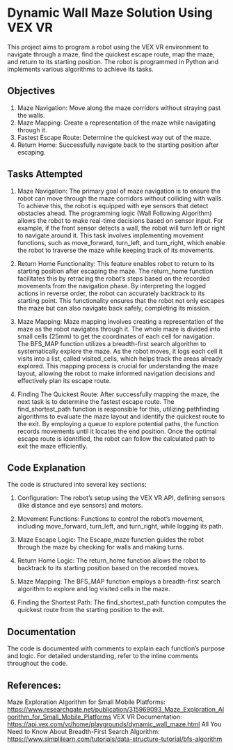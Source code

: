 # Dynamic Wall Maze Solution Using VEX VR
This project aims to program a robot using the VEX VR environment to navigate through a maze, find the quickest escape route, map the maze, and return to its starting position. The robot is programmed in Python and implements various algorithms to achieve its tasks.

## Objectives
1) Maze Navigation: Move along the maze corridors without straying past the walls.
2) Maze Mapping: Create a representation of the maze while navigating through it.
3) Fastest Escape Route: Determine the quickest way out of the maze.
4) Return Home: Successfully navigate back to the starting position after escaping.

## Tasks Attempted
1) Maze Navigation:
The primary goal of maze navigation is to ensure the robot can move through the maze corridors without colliding with walls. To achieve this, the robot is equipped with eye sensors that detect obstacles ahead. The programming logic (Wall Following Algorithm) allows the robot to make real-time decisions based on sensor input. For example, if the front sensor detects a wall, the robot will turn left or right to navigate around it. This task involves implementing movement functions, such as move_forward, turn_left, and turn_right, which enable the robot to traverse the maze while keeping track of its movements.

2) Return Home Functionality:
This feature enables robot to return to its starting position after escaping the maze. The return_home function facilitates this by retracing the robot’s steps based on the recorded movements from the navigation phase. By interpreting the logged actions in reverse order, the robot can accurately backtrack to its starting point. This functionality ensures that the robot not only escapes the maze but can also navigate back safely, completing its mission.

4) Maze Mapping:
Maze mapping involves creating a representation of the maze as the robot navigates through it. The whole maze is divided into small cells (25mm) to get the coordinates of each cell for navigation. The BFS_MAP function utilizes a breadth-first search algorithm to systematically explore the maze. As the robot moves, it logs each cell it visits into a list, called visited_cells, which helps track the areas already explored. This mapping process is crucial for understanding the maze layout, allowing the robot to make informed navigation decisions and effectively plan its escape route.

5) Finding The Quickest Route:
After successfully mapping the maze, the next task is to determine the fastest escape route. The find_shortest_path function is responsible for this, utilizing pathfinding algorithms to evaluate the maze layout and identify the quickest route to the exit. By employing a queue to explore potential paths, the function records movements until it locates the end position. Once the optimal escape route is identified, the robot can follow the calculated path to exit the maze efficiently.

## Code Explanation
The code is structured into several key sections:

1) Configuration:
The robot’s setup using the VEX VR API, defining sensors (like distance and eye sensors) and motors.

2) Movement Functions: 
Functions to control the robot’s movement, including move_forward, turn_left, and turn_right, while logging its path.

3) Maze Escape Logic:
The Escape_maze function guides the robot through the maze by checking for walls and making turns.

4) Return Home Logic:
The return_home function allows the robot to backtrack to its starting position based on the recorded moves.

5) Maze Mapping:
The BFS_MAP function employs a breadth-first search algorithm to explore and log visited cells in the maze.

6) Finding the Shortest Path: The find_shortest_path function computes the quickest route from the starting position to the exit.

## Documentation

The code is documented with comments to explain each function’s purpose and logic. For detailed understanding, refer to the inline comments throughout the code.

## References:
Maze Exploration Algorithm for Small Mobile Platforms: https://www.researchgate.net/publication/315969093_Maze_Exploration_Algorithm_for_Small_Mobile_Platforms
VEX VR Documentation: https://api.vex.com/vr/home/playgrounds/dynamic_wall_maze.html
All You Need to Know About Breadth-First Search Algorithm: https://www.simplilearn.com/tutorials/data-structure-tutorial/bfs-algorithm
